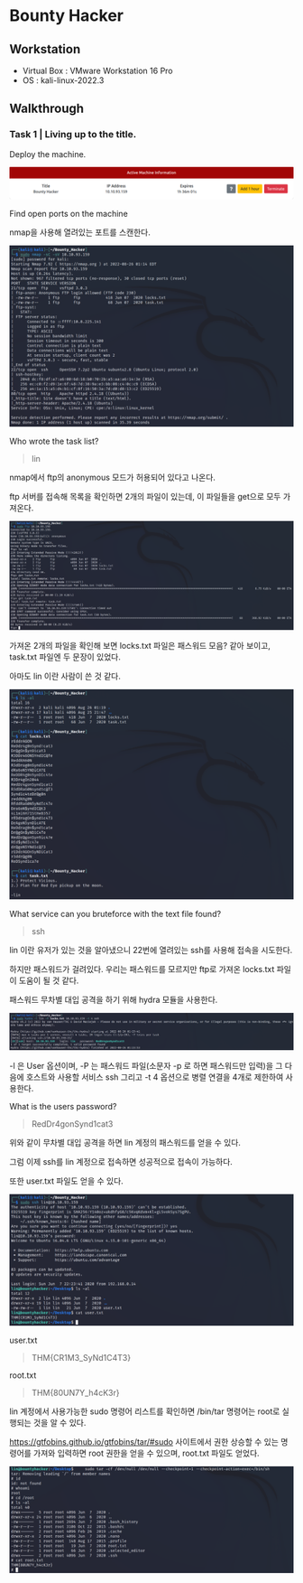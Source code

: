 # Bounty Hacker

## Workstation
- Virtual Box : VMware Workstation 16 Pro
- OS : kali-linux-2022.3

## Walkthrough
### Task 1 | Living up to the title. 

Deploy the machine.

![machine](https://github.com/jasperkim425/Walkthrough/blob/main/TryHackMe/Bounty%20Hacker/image/machine.png)

Find open ports on the machine

nmap을 사용해 열려있는 포트를 스캔한다.

![nmap](https://github.com/jasperkim425/Walkthrough/blob/main/TryHackMe/Bounty%20Hacker/image/nmap.png)

Who wrote the task list?

> lin

nmap에서 ftp의 anonymous 모드가 허용되어 있다고 나온다.

ftp 서버를 접속해 목록을 확인하면 2개의 파일이 있는데, 이 파일들을 get으로 모두 가져온다.

![ftp](https://github.com/jasperkim425/Walkthrough/blob/main/TryHackMe/Bounty%20Hacker/image/ftp.png)

가져온 2개의 파일을 확인해 보면 locks.txt 파일은 패스워드 모음? 같아 보이고, task.txt 파일엔 두 문장이 있었다.

아마도 lin 이란 사람이 쓴 것 같다.

![cat](https://github.com/jasperkim425/Walkthrough/blob/main/TryHackMe/Bounty%20Hacker/image/cat.png)

What service can you bruteforce with the text file found?

> ssh

lin 이란 유저가 있는 것을 알아냈으니 22번에 열려있는 ssh를 사용해 접속을 시도한다.

하지만 패스워드가 걸려있다. 우리는 패스워드를 모르지만 ftp로 가져온 locks.txt 파일이 도움이 될 것 같다.

패스워드 무차별 대입 공격을 하기 위해 hydra 모듈을 사용한다.

![hydra](https://github.com/jasperkim425/Walkthrough/blob/main/TryHackMe/Bounty%20Hacker/image/hydra.png)

-l 은 User 옵션이며, -P 는 패스워드 파일(소문자 -p 로 하면 패스워드만 입력)을 그 다음에 호스트와 사용할 서비스 ssh 그리고 -t 4 옵션으로 병렬 연결을 4개로 제한하여 사용한다.

What is the users password? 

> RedDr4gonSynd1cat3

위와 같이 무차별 대입 공격을 하면 lin 계정의 패스워드를 얻을 수 있다.

그럼 이제 ssh를 lin 계정으로 접속하면 성공적으로 접속이 가능하다.

또한 user.txt 파일도 얻을 수 있다.

![ssh](https://github.com/jasperkim425/Walkthrough/blob/main/TryHackMe/Bounty%20Hacker/image/ssh.png)

user.txt

> THM{CR1M3_SyNd1C4T3}

root.txt

> THM{80UN7Y_h4cK3r}

lin 계정에서 사용가능한 sudo 명령어 리스트를 확인하면 /bin/tar 명령어는 root로 실행되는 것을 알 수 있다.

https://gtfobins.github.io/gtfobins/tar/#sudo 사이트에서 권한 상승할 수 있는 명령어를 가져와 입력하면 root 권한을 얻을 수 있으며, root.txt 파일도 얻었다.

![root](https://github.com/jasperkim425/Walkthrough/blob/main/TryHackMe/Bounty%20Hacker/image/root.png)

